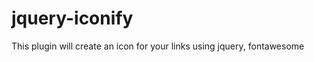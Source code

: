 jquery-iconify
==============

This plugin will create an icon for your links using jquery, fontawesome
